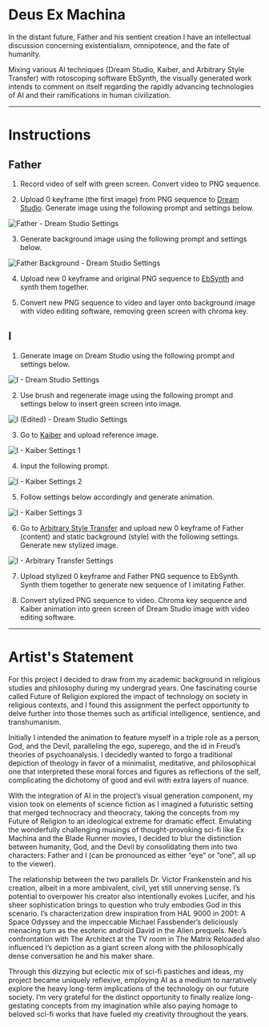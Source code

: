 # Deus Ex Machina

In the distant future, Father and his sentient creation I have an intellectual discussion concerning existentialism, omnipotence, and the fate of humanity.

Mixing various AI techniques (Dream Studio, Kaiber, and Arbitrary Style Transfer) with rotoscoping software EbSynth, the visually generated work intends to comment on itself regarding the rapidly advancing technologies of AI and their ramifications in human civilization.

---

# Instructions

## Father
1. Record video of self with green screen. Convert video to PNG sequence.

2. Upload 0 keyframe (the first image) from PNG sequence to [Dream Studio](https://beta.dreamstudio.ai/generate). Generate image using the following prompt and settings below. 

![Father - Dream Studio Settings](/settings/Father%20-%20Dream%20Studio%20Settings.png)

3. Generate background image using the following prompt and settings below. 

![Father Background - Dream Studio Settings](/settings/Father%20Background%20-%20Dream%20Studio%20Settings.png)

4. Upload new 0 keyframe and original PNG sequence to [EbSynth](https://ebsynth.com/) and synth them together.

5. Convert new PNG sequence to video and layer onto background image with video editing software, removing green screen with chroma key.

## I
1. Generate image on Dream Studio using the following prompt and settings below.

![I - Dream Studio Settings](/settings/I%20-%20Dream%20Studio%20Settings.png)

2. Use brush and regenerate image using the following prompt and settings below to insert green screen into image.

![I (Edited) - Dream Studio Settings](/settings/I%20(Edited)%20-%20Dream%20Studio%20Settings.png)

3. Go to [Kaiber](https://www.kaiber.ai/) and upload reference image.

![I - Kaiber Settings 1](/settings/I%20-%20Kaiber%20Settings%201.png)

4. Input the following prompt.

![I - Kaiber Settings 2](/settings/I%20-%20Kaiber%20Settings%202.png)

5. Follow settings below accordingly and generate animation.

![I - Kaiber Settings 3](/settings/I%20-%20Kaiber%20Settings%203.png)

6. Go to [Arbitrary Style Transfer](https://reiinakano.com/arbitrary-image-stylization-tfjs/) and upload new 0 keyframe of Father (content) and static background (style) with the following settings. Generate new stylized image.

![I - Arbitrary Transfer Settings](/settings/I%20-%20Arbitrary%20Transfer%20Settings.png)

7. Upload stylized 0 keyframe and Father PNG sequence to EbSynth. Synth them together to generate new sequence of I imitating Father.

8. Convert stylized PNG sequence to video. Chroma key sequence and Kaiber animation into green screen of Dream Studio image with video editing software.

---

# Artist's Statement

For this project I decided to draw from my academic background in religious studies and philosophy during my undergrad years. One fascinating course called Future of Religion explored the impact of technology on society in religious contexts, and I found this assignment the perfect opportunity to delve further into those themes such as artificial intelligence, sentience, and transhumanism. 

Initially I intended the animation to feature myself in a triple role as a person, God, and the Devil, paralleling the ego, superego, and the id in Freud’s theories of psychoanalysis. I decidedly wanted to forgo a traditional depiction of theology in favor of a minimalist, meditative, and philosophical one that interpreted these moral forces and figures as reflections of the self, complicating the dichotomy of good and evil with extra layers of nuance. 

With the integration of AI in the project’s visual generation component, my vision took on elements of science fiction as I imagined a futuristic setting that merged technocracy and theocracy, taking the concepts from my Future of Religion to an ideological extreme for dramatic effect. Emulating the wonderfully challenging musings of thought-provoking sci-fi like Ex Machina and the Blade Runner movies, I decided to blur the distinction between humanity, God, and the Devil by consolidating them into two characters: Father and I (can be pronounced as either “eye” or “one”, all up to the viewer). 

The relationship between the two parallels Dr. Victor Frankenstein and his creation, albeit in a more ambivalent, civil, yet still unnerving sense. I’s potential to overpower his creator also intentionally evokes Lucifer, and his sheer sophistication brings to question who truly embodies God in this scenario. I’s characterization drew inspiration from HAL 9000 in 2001: A Space Odyssey and the impeccable Michael Fassbender’s deliciously menacing turn as the esoteric android David in the Alien prequels. Neo’s confrontation with The Architect at the TV room in The Matrix Reloaded also influenced I’s depiction as a giant screen along with the philosophically dense conversation he and his maker share. 

Through this dizzying but eclectic mix of sci-fi pastiches and ideas, my project became uniquely reflexive, employing AI as a medium to narratively explore the heavy long-term implications of the technology on our future society. I’m very grateful for the distinct opportunity to finally realize long-gestating concepts from my imagination while also paying homage to beloved sci-fi works that have fueled my creativity throughout the years.
